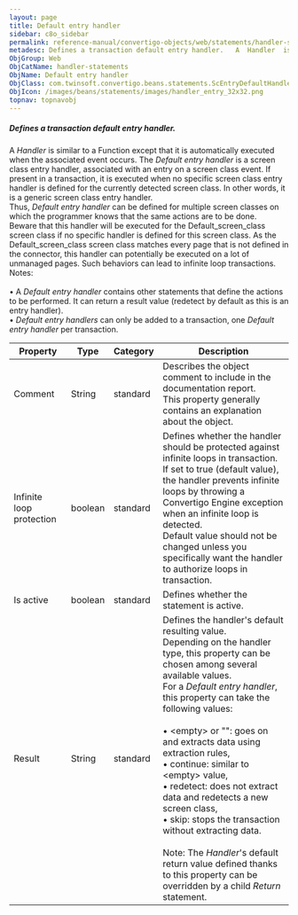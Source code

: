 ```yaml
---
layout: page
title: Default entry handler
sidebar: c8o_sidebar
permalink: reference-manual/convertigo-objects/web/statements/handler-statements/default-entry-handler/
metadesc: Defines a transaction default entry handler.   A  Handler  is similar to a <span class="computer">Function  except that it is automatically executed w
ObjGroup: Web
ObjCatName: handler-statements
ObjName: Default entry handler
ObjClass: com.twinsoft.convertigo.beans.statements.ScEntryDefaultHandlerStatement
ObjIcon: /images/beans/statements/images/handler_entry_32x32.png
topnav: topnavobj
---
```

##### Defines a transaction default entry handler. 

A <i>Handler</i> is similar to a <span class="computer">Function</span> except that it is automatically executed when the associated event occurs. The <i>Default entry handler</i> is a screen class entry handler, associated with an entry on a screen class event. If present in a transaction, it is executed when no specific screen class entry handler is defined for the currently detected screen class. In other words, it is a generic screen class entry handler.<br/>Thus, <i>Default entry handler</i> can be defined for multiple screen classes on which the programmer knows that the same actions are to be done.<br/>Beware that this handler will be executed for the <span class="computer">Default_screen_class</span> screen class if no specific handler is defined for this screen class. As the <span class="computer">Default_screen_class</span> screen class matches every page that is not defined in the connector, this handler can potentially be executed on a lot of unmanaged pages. Such behaviors can lead to infinite loop transactions.<br/><span class="orangetwinsoft">Notes:</span> <br/><br/>• A <i>Default entry handler</i> contains other statements that define the actions to be performed. It can return a result value (<span class="computer">redetect</span> by default as this is an entry handler).<br/>• <i>Default entry handlers</i> can only be added to a transaction, one <i>Default entry handler</i> per transaction.<br/>

Property | Type | Category | Description
--- | --- | --- | ---
Comment | String | standard | Describes the object comment to include in the documentation report.<br/>This property generally contains an explanation about the object.
Infinite loop protection | boolean | standard | Defines whether the handler should be protected against infinite loops in transaction.<br/>If set to <span class="computer">true</span> (default value), the handler prevents infinite loops by throwing a Convertigo Engine exception when an infinite loop is detected. <br/>Default value should not be changed unless you specifically want the handler to authorize loops in transaction.
Is active | boolean | standard | Defines whether the statement is active.
Result | String | standard | Defines the handler's default resulting value.<br/>Depending on the handler type, this property can be chosen among several available values.<br/>For a <i>Default entry handler</i>, this property can take the following values:<br/><br/>• <span class="computer">&lt;empty&gt;</span> or <span class="computer">""</span>: goes on and extracts data using extraction rules, <br/>• <span class="computer">continue</span>: similar to <span class="computer">&lt;empty&gt;</span> value, <br/>• <span class="computer">redetect</span>: does not extract data and redetects a new screen class, <br/>• <span class="computer">skip</span>: stops the transaction without extracting data.<br/><br/><span class="orangetwinsoft">Note:</span> The <i>Handler</i>'s default return value defined thanks to this property can be overridden by a child <i>Return</i> statement.
